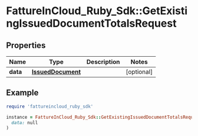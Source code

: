# FattureInCloud_Ruby_Sdk::GetExistingIssuedDocumentTotalsRequest

## Properties

| Name | Type | Description | Notes |
| ---- | ---- | ----------- | ----- |
| **data** | [**IssuedDocument**](IssuedDocument.md) |  | [optional] |

## Example

```ruby
require 'fattureincloud_ruby_sdk'

instance = FattureInCloud_Ruby_Sdk::GetExistingIssuedDocumentTotalsRequest.new(
  data: null
)
```

